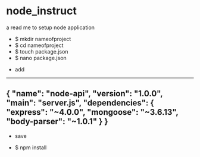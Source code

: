 # node_instruct
a read me to setup node application 


* $ mkdir nameofproject
* $ cd nameofproject
* $ touch package.json
* $ nano package.json

- add 
----
{
  "name": "node-api",
  "version": "1.0.0",
  "main": "server.js",
  "dependencies": {
        "express": "~4.0.0",
        "mongoose": "~3.6.13",
        "body-parser": "~1.0.1"
    }
}
---- 
- save 

* $  npm install
